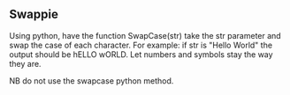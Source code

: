 ## Swappie

Using python, have the function SwapCase(str) take the str parameter and swap the case of each character. For example:
if str is "Hello World" the output should be hELLO wORLD. Let numbers and symbols stay the way they are.

NB do not use the swapcase python method.
